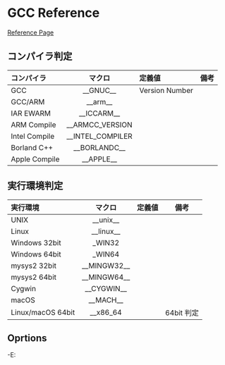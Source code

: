 # GCC Reference
[Reference Page](https://gcc.gnu.org/onlinedocs/)

## コンパイラ判定
|コンパイラ|マクロ|定義値|備考|
|:---|:---:|:---|---|
|GCC|\_\_GNUC\_\_|Version Number||
|GCC/ARM|\_\_arm\_\_
|IAR EWARM|\_\_ICCARM\_\_
|ARM Compile|\_\_ARMCC_VERSION
|Intel Compile|\_\_INTEL_COMPILER
|Borland C++|\_\_BORLANDC\_\_
|Apple Compile|\_\_APPLE\_\_

## 実行環境判定
|実行環境|マクロ|定義値|備考|
|:---|:---:|:---|---|
|UNIX|\_\_unix\_\_|
|Linux|\_\_linux\_\_|
|Windows 32bit|_WIN32
|Windows 64bit|_WIN64
|mysys2 32bit|\_\_MINGW32\_\_
|mysys2 64bit|\_\_MINGW64\_\_
|Cygwin|\_\_CYGWIN\_\_
|macOS|\_\_MACH\_\_
|Linux/macOS 64bit|\_\_x86_64||64bit 判定

## Oprtions

-E: 
